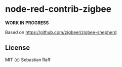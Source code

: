 # node-red-contrib-zigbee

**WORK IN PROGRESS**

Based on https://github.com/zigbeer/zigbee-shepherd


## License

MIT (c) Sebastian Raff
